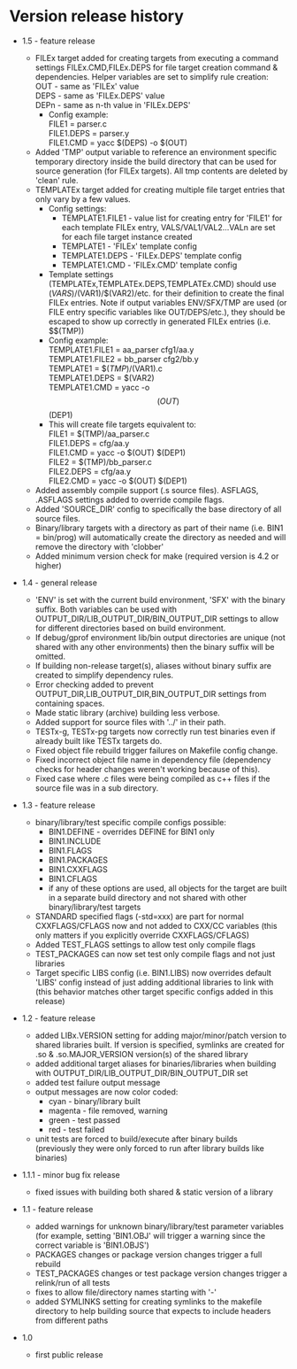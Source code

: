 # Version release history
* 1.5 - feature release
   * FILEx target added for creating targets from executing a command settings FILEx.CMD,FILEx.DEPS for file target creation command & dependencies.  Helper variables are set to simplify rule creation:<br>OUT  - same as 'FILEx' value<br>DEPS - same as 'FILEx.DEPS' value<br>DEPn - same as n-th value in 'FILEx.DEPS'
      * Config example:<br>FILE1 = parser.c<br>FILE1.DEPS = parser.y<br>FILE1.CMD = yacc $(DEPS) -o $(OUT)
   * Added 'TMP' output variable to reference an environment specific temporary directory inside the build directory that can be used for source generation (for FILEx targets).  All tmp contents are deleted by 'clean' rule.
   * TEMPLATEx target added for creating multiple file target entries that only vary by a few values.
      * Config settings:
         * TEMPLATE1.FILE1 - value list for creating entry for 'FILE1' for each template FILEx entry, VALS/VAL1/VAL2...VALn are set for each file target instance created
         * TEMPLATE1      - 'FILEx' template config
         * TEMPLATE1.DEPS - 'FILEx.DEPS' template config
         * TEMPLATE1.CMD  - 'FILEx.CMD' template config
      * Template settings (TEMPLATEx,TEMPLATEx.DEPS,TEMPLATEx.CMD) should use $(VARS)/$(VAR1)/$(VAR2)/etc. for their definition to create the final FILEx entries.  Note if output variables ENV/SFX/TMP are used (or FILE entry specific variables like OUT/DEPS/etc.), they should be escaped to show up correctly in generated FILEx entries (i.e. $$(TMP))
      * Config example:<br>TEMPLATE1.FILE1 = aa_parser cfg1/aa.y<br>TEMPLATE1.FILE2 = bb_parser cfg2/bb.y<br>TEMPLATE1 = $$(TMP)/$(VAR1).c<br>TEMPLATE1.DEPS = $(VAR2)<br>TEMPLATE1.CMD = yacc -o $$(OUT) $$(DEP1)
      * This will create file targets equivalent to:<br>FILE1 = $(TMP)/aa_parser.c<br>FILE1.DEPS = cfg/aa.y<br>FILE1.CMD = yacc -o $(OUT) $(DEP1)<br>FILE2 = $(TMP)/bb_parser.c<br>FILE2.DEPS = cfg/aa.y<br>FILE2.CMD = yacc -o $(OUT) $(DEP1)
   * Added assembly compile support (.s source files).  ASFLAGS, <target>.ASFLAGS settings added to override compile flags.
   * Added 'SOURCE_DIR' config to specifically the base directory of all source files.
   * Binary/library targets with a directory as part of their name (i.e. BIN1 = bin/prog) will automatically create the directory as needed and will remove the directory with 'clobber'
   * Added minimum version check for make (required version is 4.2 or higher)

* 1.4 - general release
   * 'ENV' is set with the current build environment, 'SFX' with the binary suffix.  Both variables can be used with OUTPUT_DIR/LIB_OUTPUT_DIR/BIN_OUTPUT_DIR settings to allow for different directories based on build environment.
   * If debug/gprof environment lib/bin output directories are unique (not shared with any other environments) then the binary suffix will be omitted.
   * If building non-release target(s), aliases without binary suffix are created to simplify dependency rules.
   * Error checking added to prevent OUTPUT_DIR,LIB_OUTPUT_DIR,BIN_OUTPUT_DIR settings from containing spaces.
   * Made static library (archive) building less verbose.
   * Added support for source files with '../' in their path.
   * TESTx-g, TESTx-pg targets now correctly run test binaries even if already built like TESTx targets do.
   * Fixed object file rebuild trigger failures on Makefile config change.
   * Fixed incorrect object file name in dependency file (dependency checks for header changes weren't working because of this).
   * Fixed case where .c files were being compiled as c++ files if the source file was in a sub directory.

* 1.3 - feature release
   * binary/library/test specific compile configs possible:
      * BIN1.DEFINE - overrides DEFINE for BIN1 only
      * BIN1.INCLUDE
      * BIN1.FLAGS
      * BIN1.PACKAGES
      * BIN1.CXXFLAGS
      * BIN1.CFLAGS
      * if any of these options are used, all objects for the target are built in a separate build directory and not shared with other binary/library/test targets
   * STANDARD specified flags (-std=xxx) are part for normal CXXFLAGS/CFLAGS now and not added to CXX/CC variables (this only matters if you explicitly override CXXFLAGS/CFLAGS)
   * Added TEST_FLAGS settings to allow test only compile flags
   * TEST_PACKAGES can now set test only compile flags and not just libraries
   * Target specific LIBS config (i.e. BIN1.LIBS) now overrides default 'LIBS' config instead of just adding additional libraries to link with (this behavior matches other target specific configs added in this release)

* 1.2 - feature release
   * added LIBx.VERSION setting for adding major/minor/patch version to shared libraries built.  If version is specified, symlinks are created for .so & .so.MAJOR_VERSION version(s) of the shared library
   * added additional target aliases for binaries/libraries when building with OUTPUT_DIR/LIB_OUTPUT_DIR/BIN_OUTPUT_DIR set
   * added test failure output message
   * output messages are now color coded:
      * cyan - binary/library built
      * magenta - file removed, warning
      * green - test passed
      * red - test failed
   * unit tests are forced to build/execute after binary builds<br>(previously they were only forced to run after library builds like binaries)

* 1.1.1 - minor bug fix release
   * fixed issues with building both shared & static version of a library

* 1.1 - feature release
   * added warnings for unknown binary/library/test parameter variables<br>(for example, setting 'BIN1.OBJ' will trigger a warning since the correct variable is 'BIN1.OBJS')
   * PACKAGES changes or package version changes trigger a full rebuild
   * TEST_PACKAGES changes or test package version changes trigger a relink/run of all tests
   * fixes to allow file/directory names starting with '-'
   * added SYMLINKS setting for creating symlinks to the makefile directory to help building source that expects to include headers from different paths

* 1.0
   * first public release
